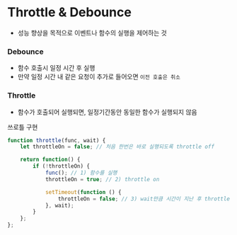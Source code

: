 # Throttle & Debounce

- 성능 향상을 목적으로 이벤트나 함수의 실행을 제어하는 것

### Debounce

- 함수 호출시 일정 시간 후 실행
- 만약 일정 시간 내 같은 요청이 추가로 들어오면 `이전 호출은 취소`

### Throttle

- 함수가 호출되어 실행되면, 일정기간동안 동일한 함수가 실행되지 않음

쓰로틀 구현
```JavaScript
function throttle(func, wait) {
	let throttleOn = false; // 처음 한번은 바로 실행되도록 throttle off

	return function() {
		if (!throttleOn) {
			func(); // 1) 함수를 실행
			throttleOn = true; // 2) throttle on

			setTimeout(function () {
				throttleOn = false; // 3) wait만큼 시간이 지난 후 throttle이 off 되면서 다시 실행 가능
			}, wait);
		}
	};
};
```






